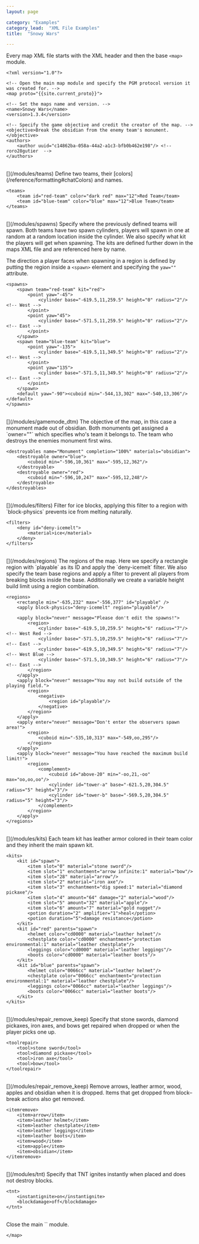 ```yaml
---
layout: page

category: "Examples"
category_lead:  "XML File Examples"
title:  "Snowy Wars"

---
```


[<i class="fa fa-share right-ref-link"></i>](/modules/main)
Every map XML file starts with the XML header and then the base `<map>` module.

    <?xml version="1.0"?>

    <!-- Open the main map module and specify the PGM protocol version it was created for. -->
    <map proto="{{site.current_proto}}">

    <!-- Set the maps name and version. -->
    <name>Snowy Wars</name>
    <version>1.3.4</version>

    <!-- Specify the game objective and credit the creator of the map. -->
    <objective>Break the obsidian from the enemy team's monument.</objective>
    <authors>
        <author uuid="c14862ba-058a-44a2-a1c3-bfb0b462e198"/> <!--  roro28gutier  -->
    </authors>

<br/>
[<i class="fa fa-share right-ref-link"></i>](/modules/teams)
Define two teams, their [colors](/reference/formatting#chatColors) and names.

    <teams>
        <team id="red-team" color="dark red" max="12">Red Team</team>
        <team id="blue-team" color="blue" max="12">Blue Team</team>
    </teams>

<br/>
[<i class="fa fa-share right-ref-link"></i>](/modules/spawns)
Specify where the previously defined teams will spawn. Both teams have two spawn cylinders, players will spawn in one at random at a random location inside the cylinder. We also specify what kit the players will get when spawning. The kits are defined further down in the maps XML file and are referenced here by name.

The direction a player faces when spawning in a region is defined by putting the region inside a `<spawn>` element and specifying the `yaw=""` attribute.

    <spawns>
        <spawn team="red-team" kit="red">
            <point yaw="-45">
                <cylinder base="-619.5,11,259.5" height="0" radius="2"/> <!-- West -->
            </point>
            <point yaw="45">
                <cylinder base="-571.5,11,259.5" height="0" radius="2"/> <!-- East -->
            </point>
        </spawn>
        <spawn team="blue-team" kit="blue">
            <point yaw="-135">
                <cylinder base="-619.5,11,349.5" height="0" radius="2"/> <!-- West -->
            </point>
            <point yaw="135">
                <cylinder base="-571.5,11,349.5" height="0" radius="2"/> <!-- East -->
            </point>
        </spawn>
        <default yaw="-90"><cuboid min="-544,13,302" max="-540,13,306"/></default>
    </spawns>

<br/>
[<i class="fa fa-share right-ref-link"></i>](/modules/gamemode_dtm)
The objective of the map, in this case a monument made out of obsidian. Both monuments get assigned a `owner=""` which specifies who's team it belongs to. The team who destroys the enemies monument first wins.

    <destroyables name="Monument" completion="100%" materials="obsidian">
        <destroyable owner="blue">
            <cuboid min="-596,10,361" max="-595,12,362"/>
        </destroyable>
        <destroyable owner="red">
            <cuboid min="-596,10,247" max="-595,12,248"/>
        </destroyable>
    </destroyables>

<br/>
[<i class="fa fa-share right-ref-link"></i>](/modules/filters)
Filter for ice blocks, applying this filter to a region with `block-physics` prevents ice from melting naturally.

    <filters>
        <deny id="deny-icemelt">
            <material>ice</material>
        </deny>
    </filters>

<br/>
[<i class="fa fa-share right-ref-link"></i>](/modules/regions)
The regions of the map. Here we specify a rectangle region with `playable` as its ID and apply the `deny-icemelt` filter. We also specify the team base regions and apply a filter to prevent all players from breaking blocks inside the base. Additionally we create a variable height build limit using a region combination.

    <regions>
        <rectangle min="-635,232" max="-556,377" id="playable" />
        <apply block-physics="deny-icemelt" region="playable"/>

        <apply block="never" message="Please don't edit the spawns!">
            <region>
                <cylinder base="-619.5,10,259.5" height="6" radius="7"/> <!-- West Red -->
                <cylinder base="-571.5,10,259.5" height="6" radius="7"/> <!-- East -->
                <cylinder base="-619.5,10,349.5" height="6" radius="7"/> <!-- West Blue -->
                <cylinder base="-571.5,10,349.5" height="6" radius="7"/> <!-- East -->
            </region>
        </apply>
        <apply block="never" message="You may not build outside of the playing field.">
            <region>
                <negative>
                    <region id="playable"/>
                </negative>
            </region>
        </apply>
        <apply enter="never" message="Don't enter the observers spawn area!">
            <region>
                <cuboid min="-535,10,313" max="-549,oo,295"/>
            </region>
        </apply>
        <apply block="never" message="You have reached the maximum build limit!">
            <region>
                <complement>
                    <cuboid id="above-20" min="-oo,21,-oo" max="oo,oo,oo"/>
                    <cylinder id="tower-a" base="-621.5,20,304.5" radius="5" height="3"/>
                    <cylinder id="tower-b" base="-569.5,20,304.5" radius="5" height="3"/>
                </complement>
            </region>
        </apply>
    </regions>

<br/>
[<i class="fa fa-share right-ref-link"></i>](/modules/kits)
Each team kit has leather armor colored in their team color and they inherit the main spawn kit.

    <kits>
        <kit id="spawn">
            <item slot="0" material="stone sword"/>
            <item slot="1" enchantment="arrow infinite:1" material="bow"/>
            <item slot="28" material="arrow"/>
            <item slot="2" material="iron axe"/>
            <item slot="3" enchantment="dig speed:1" material="diamond pickaxe"/>
            <item slot="4" amount="64" damage="2" material="wood"/>
            <item slot="5" amount="32" material="apple"/>
            <item slot="6" amount="7" material="gold nugget"/>
            <potion duration="2" amplifier="1">heal</potion>
            <potion duration="5">damage resistance</potion>
        </kit>
        <kit id="red" parents="spawn">
            <helmet color="cd0000" material="leather helmet"/>
            <chestplate color="cd0000" enchantment="protection environmental:1" material="leather chestplate"/>
            <leggings color="cd0000" material="leather leggings"/>
            <boots color="cd0000" material="leather boots"/>
        </kit>
        <kit id="blue" parents="spawn">
            <helmet color="0066cc" material="leather helmet"/>
            <chestplate color="0066cc" enchantment="protection environmental:1" material="leather chestplate"/>
            <leggings color="0066cc" material="leather leggings"/>
            <boots color="0066cc" material="leather boots"/>
        </kit>
    </kits>

<br/>
[<i class="fa fa-share right-ref-link"></i>](/modules/repair_remove_keep)
Specify that stone swords, diamond pickaxes, iron axes, and bows get repaired when dropped or when the player picks one up.

    <toolrepair>
        <tool>stone sword</tool>
        <tool>diamond pickaxe</tool>
        <tool>iron axe</tool>
        <tool>bow</tool>
    </toolrepair>

<br/>
[<i class="fa fa-share right-ref-link"></i>](/modules/repair_remove_keep)
Remove arrows, leather armor, wood, apples and obsidian when it is dropped. Items that get dropped from block–break actions also get removed.

    <itemremove>
        <item>arrow</item>
        <item>leather helmet</item>
        <item>leather chestplate</item>
        <item>leather leggings</item>
        <item>leather boots</item>
        <item>wood</item>
        <item>apple</item>
        <item>obsidian</item>
    </itemremove>

<br/>
[<i class="fa fa-share right-ref-link"></i>](/modules/tnt)
Specify that TNT ignites instantly when placed and does not destroy blocks.

    <tnt>
        <instantignite>on</instantignite>
        <blockdamage>off</blockdamage>
    </tnt>

<br/>
Close the main `<map>` module.

    </map>

